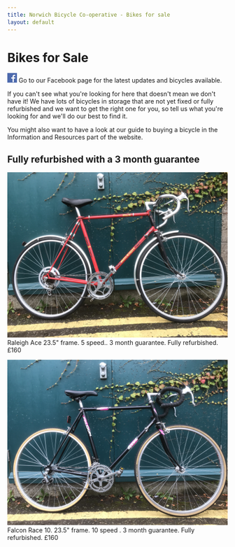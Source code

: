 ```yaml
---
title: Norwich Bicycle Co-operative - Bikes for sale
layout: default
---
```


Bikes for Sale
==============

[![Go to our Facebook page](/static/images/fb_logo.png)](https://www.facebook.com/drbikeatuea/photos/a.10159358552855370.1073741830.312671550369/10159358553260370/?type=3&theater) Go to our Facebook page for the latest updates and bicycles available.

If you can't see what you're looking for here that doesn't mean we don't have it! We have lots of bicycles in storage that are not yet fixed or fully refurbished and we want to get the right one for you, so tell us what you're looking for and we'll do our best to find it.

You might also want to have a look at our guide to buying a bicycle in the Information and Resources part of the website.

Fully refurbished with a 3 month guarantee
------------------------------------------

[![/static/images/IMG_1147.JPG](/static/images/IMG_1147.JPG)](https://www.facebook.com/drbikeatuea/photos/a.10159358552855370.1073741830.312671550369/10159358553610370/?type=3&theater)
Raleigh Ace 23.5" frame. 5 speed.. 3 month guarantee. Fully refurbished. £160

[![/static/images/IMG_1147.JPG](/static/images/IMG_1148.JPG)](https://www.facebook.com/drbikeatuea/photos/a.10159358552855370.1073741830.312671550369/10159358553610370/?type=3&theater)
Falcon Race 10. 23.5" frame. 10 speed . 3 month guarantee. Fully refurbished. £160


